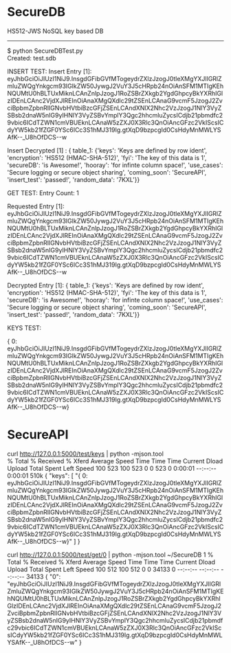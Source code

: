 # SecureDB
HS512-JWS NoSQL key based DB

----

$ python SecureDBTest.py  
Created: test.sdb

INSERT TEST:
Insert Entry [1]: eyJhbGciOiJIUzI1NiJ9.InsgdGFibGVfMTogeydrZXlzJzogJ0tleXMgYXJlIGRlZmluZWQgYnkgcm93IGlkZW50JywgJ2VuY3J5cHRpb24nOiAnSFM1MTIgKEhNQUMtU0hBLTUxMiknLCAnZnlpJzogJ1RoZSBrZXkgb2YgdGhpcyBkYXRhIGlzIDEnLCAnc2VjdXJlREInOiAnaXMgQXdlc29tZSEnLCAnaG9vcmF5JzogJ2ZvciBpbmZpbnRlIGNvbHVtbiBzcGFjZSEnLCAndXNlX2Nhc2VzJzogJ1NlY3VyZSBsb2dnaW5nIG9yIHNlY3VyZSBvYmplY3Qgc2hhcmluZycsICdjb21pbmdfc29vbic6ICdTZWN1cmVBUEknLCAnaW5zZXJ0X3Rlc3QnOiAncGFzc2VkIScsICdyYW5kb21fZGF0YSc6ICc3S1hMJ319Ig.gtXqD9bzpcgId0CsHdyMnMWLYSAfK--_U8hOfDCS--w

Insert Decrypted [1] : { table_1: {'keys': 'Keys are defined by row ident', 'encryption': 'HS512 (HMAC-SHA-512)', 'fyi': 'The key of this data is 1', 'secureDB': 'is Awesome!', 'hooray': 'for infinte column space!', 'use_cases': 'Secure logging or secure object sharing', 'coming_soon': 'SecureAPI', 'insert_test': 'passed!', 'random_data': '7KXL'}}

GET TEST:
Entry Count: 1

Requested Entry [1]: eyJhbGciOiJIUzI1NiJ9.InsgdGFibGVfMTogeydrZXlzJzogJ0tleXMgYXJlIGRlZmluZWQgYnkgcm93IGlkZW50JywgJ2VuY3J5cHRpb24nOiAnSFM1MTIgKEhNQUMtU0hBLTUxMiknLCAnZnlpJzogJ1RoZSBrZXkgb2YgdGhpcyBkYXRhIGlzIDEnLCAnc2VjdXJlREInOiAnaXMgQXdlc29tZSEnLCAnaG9vcmF5JzogJ2ZvciBpbmZpbnRlIGNvbHVtbiBzcGFjZSEnLCAndXNlX2Nhc2VzJzogJ1NlY3VyZSBsb2dnaW5nIG9yIHNlY3VyZSBvYmplY3Qgc2hhcmluZycsICdjb21pbmdfc29vbic6ICdTZWN1cmVBUEknLCAnaW5zZXJ0X3Rlc3QnOiAncGFzc2VkIScsICdyYW5kb21fZGF0YSc6ICc3S1hMJ319Ig.gtXqD9bzpcgId0CsHdyMnMWLYSAfK--_U8hOfDCS--w

Decrypted Entry [1]: { table_1: {'keys': 'Keys are defined by row ident', 'encryption': 'HS512 (HMAC-SHA-512)', 'fyi': 'The key of this data is 1', 'secureDB': 'is Awesome!', 'hooray': 'for infinte column space!', 'use_cases': 'Secure logging or secure object sharing', 'coming_soon': 'SecureAPI', 'insert_test': 'passed!', 'random_data': '7KXL'}}

KEYS TEST:

{ 0: eyJhbGciOiJIUzI1NiJ9.InsgdGFibGVfMTogeydrZXlzJzogJ0tleXMgYXJlIGRlZmluZWQgYnkgcm93IGlkZW50JywgJ2VuY3J5cHRpb24nOiAnSFM1MTIgKEhNQUMtU0hBLTUxMiknLCAnZnlpJzogJ1RoZSBrZXkgb2YgdGhpcyBkYXRhIGlzIDEnLCAnc2VjdXJlREInOiAnaXMgQXdlc29tZSEnLCAnaG9vcmF5JzogJ2ZvciBpbmZpbnRlIGNvbHVtbiBzcGFjZSEnLCAndXNlX2Nhc2VzJzogJ1NlY3VyZSBsb2dnaW5nIG9yIHNlY3VyZSBvYmplY3Qgc2hhcmluZycsICdjb21pbmdfc29vbic6ICdTZWN1cmVBUEknLCAnaW5zZXJ0X3Rlc3QnOiAncGFzc2VkIScsICdyYW5kb21fZGF0YSc6ICc3S1hMJ319Ig.gtXqD9bzpcgId0CsHdyMnMWLYSAfK--_U8hOfDCS--w}

# SecureAPI

curl http://127.0.0.1:5000/test/keys | python -mjson.tool      
  % Total    % Received % Xferd  Average Speed   Time    Time     Time  Current
                                 Dload  Upload   Total   Spent    Left  Speed
100   523  100   523    0     0    523      0  0:00:01 --:--:--  0:00:01  510k
{
    "keys": [
        "{ 0: eyJhbGciOiJIUzI1NiJ9.InsgdGFibGVfMTogeydrZXlzJzogJ0tleXMgYXJlIGRlZmluZWQgYnkgcm93IGlkZW50JywgJ2VuY3J5cHRpb24nOiAnSFM1MTIgKEhNQUMtU0hBLTUxMiknLCAnZnlpJzogJ1RoZSBrZXkgb2YgdGhpcyBkYXRhIGlzIDEnLCAnc2VjdXJlREInOiAnaXMgQXdlc29tZSEnLCAnaG9vcmF5JzogJ2ZvciBpbmZpbnRlIGNvbHVtbiBzcGFjZSEnLCAndXNlX2Nhc2VzJzogJ1NlY3VyZSBsb2dnaW5nIG9yIHNlY3VyZSBvYmplY3Qgc2hhcmluZycsICdjb21pbmdfc29vbic6ICdTZWN1cmVBUEknLCAnaW5zZXJ0X3Rlc3QnOiAncGFzc2VkIScsICdyYW5kb21fZGF0YSc6ICc3S1hMJ319Ig.gtXqD9bzpcgId0CsHdyMnMWLYSAfK--_U8hOfDCS--w}"
    ]
}

curl http://127.0.0.1:5000/test/get/0 | python -mjson.tool     ~/SecureDB 1
  % Total    % Received % Xferd  Average Speed   Time    Time     Time  Current
                                 Dload  Upload   Total   Spent    Left  Speed
100   512  100   512    0     0  34133      0 --:--:-- --:--:-- --:--:-- 34133
{
    "0": "eyJhbGciOiJIUzI1NiJ9.InsgdGFibGVfMTogeydrZXlzJzogJ0tleXMgYXJlIGRlZmluZWQgYnkgcm93IGlkZW50JywgJ2VuY3J5cHRpb24nOiAnSFM1MTIgKEhNQUMtU0hBLTUxMiknLCAnZnlpJzogJ1RoZSBrZXkgb2YgdGhpcyBkYXRhIGlzIDEnLCAnc2VjdXJlREInOiAnaXMgQXdlc29tZSEnLCAnaG9vcmF5JzogJ2ZvciBpbmZpbnRlIGNvbHVtbiBzcGFjZSEnLCAndXNlX2Nhc2VzJzogJ1NlY3VyZSBsb2dnaW5nIG9yIHNlY3VyZSBvYmplY3Qgc2hhcmluZycsICdjb21pbmdfc29vbic6ICdTZWN1cmVBUEknLCAnaW5zZXJ0X3Rlc3QnOiAncGFzc2VkIScsICdyYW5kb21fZGF0YSc6ICc3S1hMJ319Ig.gtXqD9bzpcgId0CsHdyMnMWLYSAfK--_U8hOfDCS--w"
}



